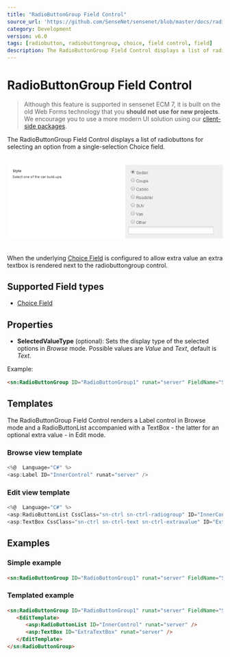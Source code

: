 ```yaml
---
title: "RadioButtonGroup Field Control"
source_url: 'https://github.com/SenseNet/sensenet/blob/master/docs/radiobuttongroup-fieldcontrol.md'
category: Development
version: v6.0
tags: [radiobutton, radiobuttongroup, choice, field control, field]
description: The RadioButtonGroup Field Control displays a list of radiobuttons for selecting an option from a single-selection Choice field.
---
```


# RadioButtonGroup Field Control

> Although this feature is supported in sensenet ECM 7, it is built on the old Web Forms technology that you **should not use for new projects**. We encourage you to use a more modern UI solution using our [client-side packages](https://www.npmjs.com/org/sensenet).

The RadioButtonGroup Field Control displays a list of radiobuttons for selecting an option from a single-selection Choice field.

<img src="https://raw.githubusercontent.com/SenseNet/sensenet/master/docs/images/Radiobuttongroup.png" style="margin: 20px auto" />

When the underlying [Choice Field](/docs/choice-field) is configured to allow extra value an extra textbox is rendered next to the radiobuttongroup control.

## Supported Field types

- [Choice Field](/docs/choice-field)

## Properties

- **SelectedValueType** (optional): Sets the display type of the selected options in *Browse* mode. Possible values are *Value* and *Text*, default is *Text*.

Example:

```html
<sn:RadioButtonGroup ID="RadioButtonGroup1" runat="server" FieldName="Style" SelectedValueType="Value" />
```

## Templates

The RadioButtonGroup Field Control renders a Label control in Browse mode and a RadioButtonList accompanied with a TextBox - the latter for an optional extra value - in Edit mode.

### Browse view template

```csharp
<%@  Language="C#" %>
<asp:Label ID="InnerControl" runat="server" />
```

### Edit view template

```csharp
<%@  Language="C#" %>
<asp:RadioButtonList CssClass="sn-ctrl sn-ctrl-radiogroup" ID="InnerControl" runat="server" />
<asp:TextBox CssClass="sn-ctrl sn-ctrl-text sn-ctrl-extravalue" ID="ExtraTextBox" runat="server" />
```

## Examples

### Simple example

```html
<sn:RadioButtonGroup ID="RadioButtonGroup1" runat="server" FieldName="Style" />
```

### Templated example

```html
<sn:RadioButtonGroup ID="RadioButtonGroup1" runat="server" FieldName="Style">
   <EditTemplate>
      <asp:RadioButtonList ID="InnerControl" runat="server" />
      <asp:TextBox ID="ExtraTextBox" runat="server" />
   </EditTemplate>
</sn:RadioButtonGroup>
```